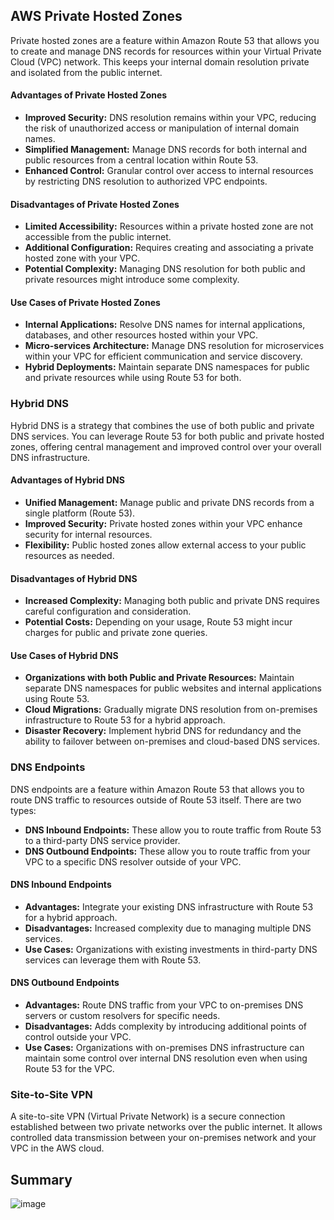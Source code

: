 ## AWS Private Hosted Zones

Private hosted zones are a feature within Amazon Route 53 that allows you to create and manage DNS records for resources within your Virtual Private Cloud (VPC) network. This keeps your internal domain resolution private and isolated from the public internet.

#### Advantages of Private Hosted Zones
* **Improved Security:**  DNS resolution remains within your VPC, reducing the risk of unauthorized access or manipulation of internal domain names.
* **Simplified Management:**  Manage DNS records for both internal and public resources from a central location within Route 53.
* **Enhanced Control:**  Granular control over access to internal resources by restricting DNS resolution to authorized VPC endpoints.

#### Disadvantages of Private Hosted Zones
* **Limited Accessibility:**  Resources within a private hosted zone are not accessible from the public internet.
* **Additional Configuration:**  Requires creating and associating a private hosted zone with your VPC.
* **Potential Complexity:**  Managing DNS resolution for both public and private resources might introduce some complexity.

#### Use Cases of Private Hosted Zones
* **Internal Applications:**  Resolve DNS names for internal applications, databases, and other resources hosted within your VPC.
* **Micro-services Architecture:**  Manage DNS resolution for microservices within your VPC for efficient communication and service discovery.
* **Hybrid Deployments:**  Maintain separate DNS namespaces for public and private resources while using Route 53 for both.

### Hybrid DNS
Hybrid DNS is a strategy that combines the use of both public and private DNS services. You can leverage Route 53 for both public and private hosted zones, offering central management and improved control over your overall DNS infrastructure.

#### Advantages of Hybrid DNS
* **Unified Management:**  Manage public and private DNS records from a single platform (Route 53).
* **Improved Security:**  Private hosted zones within your VPC enhance security for internal resources.
* **Flexibility:**  Public hosted zones allow external access to your public resources as needed.

#### Disadvantages of Hybrid DNS
* **Increased Complexity:**  Managing both public and private DNS requires careful configuration and consideration.
* **Potential Costs:**  Depending on your usage, Route 53 might incur charges for public and private zone queries.

#### Use Cases of Hybrid DNS
* **Organizations with both Public and Private Resources:**  Maintain separate DNS namespaces for public websites and internal applications using Route 53.
* **Cloud Migrations:**  Gradually migrate DNS resolution from on-premises infrastructure to Route 53 for a hybrid approach.
* **Disaster Recovery:**  Implement hybrid DNS for redundancy and the ability to failover between on-premises and cloud-based DNS services.

### DNS Endpoints
DNS endpoints are a feature within Amazon Route 53 that allows you to route DNS traffic to resources outside of Route 53 itself. There are two types:

* **DNS Inbound Endpoints:** These allow you to route traffic from Route 53 to a third-party DNS service provider.
* **DNS Outbound Endpoints:** These allow you to route traffic from your VPC to a specific DNS resolver outside of your VPC.

#### DNS Inbound Endpoints
* **Advantages:**  Integrate your existing DNS infrastructure with Route 53 for a hybrid approach.
* **Disadvantages:**  Increased complexity due to managing multiple DNS services.
* **Use Cases:**  Organizations with existing investments in third-party DNS services can leverage them with Route 53.

#### DNS Outbound Endpoints
* **Advantages:**  Route DNS traffic from your VPC to on-premises DNS servers or custom resolvers for specific needs.
* **Disadvantages:**  Adds complexity by introducing additional points of control outside your VPC.
* **Use Cases:**  Organizations with on-premises DNS infrastructure can maintain some control over internal DNS resolution even when using Route 53 for the VPC.

### Site-to-Site VPN
A site-to-site VPN (Virtual Private Network) is a secure connection established between two private networks over the public internet. It allows controlled data transmission between your on-premises network and your VPC in the AWS cloud.


## Summary
![image](https://imgur.com/ZS1N1ge.png)
